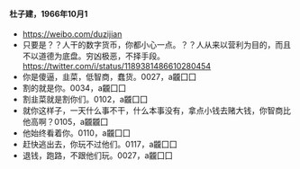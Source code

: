 #### 杜子建，1966年10月1
- https://weibo.com/duzijian
- 只要是？？人干的数字货币，你都小心一点。？？人从来以营利为目的，而且不以道德为底盘。穷凶极恶，不择手段。
https://twitter.com/i/status/1189381486610280454
- 你是傻逼，韭菜，低智商，蠢货。0027，a龖囗囗
- 割的就是你。0034，a龖囗囗
- 割韭菜就是割你们。0102，a龖囗囗
- 就你这样子，一天什么事不干，什么本事没有，拿点小钱去赌大钱，你智商比他高啊？0105，a龖龖囗
- 他始终看着你。0110，a龖囗囗
- 赶快逃出去，你玩不过他们。0117，a龖囗囗
- 退钱，跑路，不跟他们玩。0027，a龖囗囗

